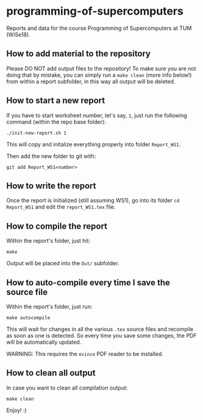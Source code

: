 # programming-of-supercomputers
Reports and data for the course Programming of Supercomputers at TUM (WiSe18).

## How to add material to the repository
Please DO NOT add output files to the repository! To make sure you are not doing that by mistake, you can simply run a `make clean` (more info below!) from within a report subfolder, in this way all output will be deleted.

## How to start a new report
If you have to start worksheet number, let's say, `1`, just run the following command (within the repo base folder):
```
./init-new-report.sh 1
```
This will copy and initalize everything properly into folder `Report_WS1`.

Then add the new folder to git with:
```
git add Report_WS1<number>
```

## How to write the report
Once the report is initialized (still assuming WS1), go into its folder `cd Report_WS1` and edit the `report_WS1.tex` file.

## How to compile the report
Within the report's folder, just hit:
```
make
```
Output will be placed into the `Out/` subfolder.

## How to auto-compile every time I save the source file
Within the report's folder, just run:
```
make autocompile
```
This will wait for changes in all the various `.tex` source files and recompile as soon as one is detected. So every time you save some changes, the PDF will be automatically updated.

WARNING: This requires the `evince` PDF reader to be installed.

## How to clean all output
In case you want to clean all compilation output:
```
make clean
```

Enjoy! :)

